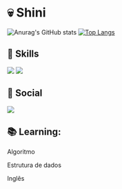 # 💀 Shini
![Anurag's GitHub stats](https://github-readme-stats.vercel.app/api?username=0-Shini&show_icons=true&theme=radical)
[![Top Langs](https://github-readme-stats.vercel.app/api/top-langs/?username=0-Shini&layout=compact)](https://github.com/0-Shini/github-readme-stats)

## 🚀 Skills 
<div>
  <img src="https://img.shields.io/badge/Elixir-4B275F?style=for-the-badge&logo=elixir&logoColor=white">
  <img src="https://img.shields.io/badge/PHP-777BB4?style=for-the-badge&logo=php&logoColor=white">
</div>

## 📱 Social 
<div>
   	<img src="https://img.shields.io/badge/Instagram-E4405F?style=for-the-badge&logo=instagram&logoColor=white">
</div>

## 📚 Learning:
<div>
  <p> Algoritmo </p>
  <p> Estrutura de dados </p>
  <p> Inglês </p>
<div>

